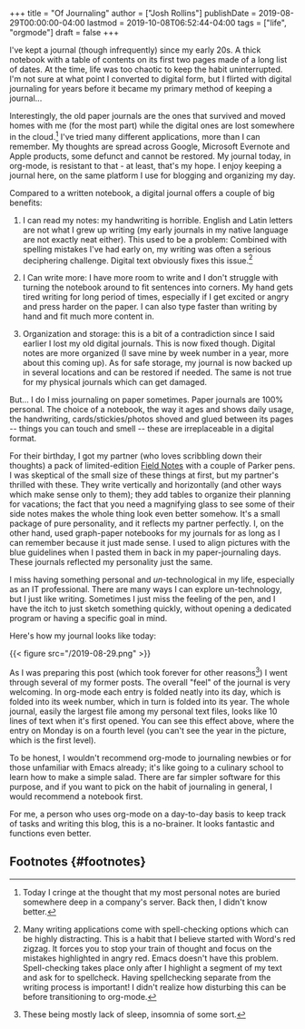 +++
title = "Of Journaling"
author = ["Josh Rollins"]
publishDate = 2019-08-29T00:00:00-04:00
lastmod = 2019-10-08T06:52:44-04:00
tags = ["life", "orgmode"]
draft = false
+++

I've kept a journal (though infrequently) since my early 20s. A thick notebook with a table of contents on its first two pages made of a long list of dates. At the time, life was too chaotic to keep the habit uninterrupted. I'm not sure at what point I converted to digital form, but I flirted with digital journaling for years before it became my primary method of keeping a journal...

<!--more-->

Interestingly, the old paper journals are the ones that survived and moved homes with me (for the most part) while the digital ones are lost somewhere in the cloud.[^fn:1] I've tried many different applications, more than I can remember. My thoughts are spread across Google, Microsoft Evernote and Apple products, some defunct and cannot be restored. My journal today, in org-mode, is resistant to that - at least, that's my hope. I enjoy keeping a journal here, on the same platform I use for blogging and organizing my day.

Compared to a written notebook, a digital journal offers a couple of big benefits:

1.  I can read my notes: my handwriting is horrible. English and Latin letters are not what I grew up writing (my early journals in my native language are not exactly neat either). This used to be a problem: Combined with spelling mistakes I've had early on, my writing was often a serious deciphering challenge. Digital text obviously fixes this issue.[^fn:2]

2.  I Can write more: I have more room to write and I don't struggle with turning the notebook around to fit sentences into corners. My hand gets tired writing for long period of times, especially if I get excited or angry and press harder on the paper. I can also type faster than writing by hand and fit much more content in.

3.  Organization and storage: this is a bit of a contradiction since I said earlier I lost my old digital journals. This is now fixed though. Digital notes are more organized (I save mine by week number in a year, more about this coming up). As for safe storage, my journal is now backed up in several locations and can be restored if needed. The same is not true for my physical journals which can get damaged.

But... I do I miss journaling on paper sometimes. Paper journals are 100% personal. The choice of a notebook, the way it ages and shows daily usage, the handwriting, cards/stickies/photos shoved and glued between its pages -- things you can touch and smell -- these are irreplaceable in a digital format.

For their birthday, I got my partner (who loves scribbling down their thoughts) a pack of limited-edition [Field Notes](https://fieldnotesbrand.com/limited-editions) with a couple of Parker pens. I was skeptical of the small size of these things at first, but my partner's thrilled with these. They write vertically and horizontally (and other ways which make sense only to them); they add tables to organize their planning for vacations; the fact that you need a magnifying glass to see some of their side notes makes the whole thing look even better somehow. It's a small package of pure personality, and it reflects my partner perfectly. I, on the other hand, used graph-paper notebooks for my journals for as long as I can remember because it just made sense. I used to align pictures with the blue guidelines when I pasted them in back in my paper-journaling days. These journals reflected my personality just the same.

I miss having something personal and _un_-technological in my life, especially as an IT professional. There are many ways I can explore un-technology, but I just like writing. Sometimes I just miss the feeling of the pen, and I have the itch to just sketch something quickly, without opening a dedicated program or having a specific goal in mind.

Here's how my journal looks like today:

{{< figure src="/2019-08-29.png" >}}

As I was preparing this post (which took forever for other reasons[^fn:3]) I went through several of my former posts. The overall "feel" of the journal is very welcoming. In org-mode each entry is folded neatly into its day, which is folded into its week number, which in turn is folded into its year. The whole journal, easily the largest file among my personal text files, looks like 10 lines of text when it's first opened. You can see this effect above, where the entry on Monday is on a fourth level (you can't see the year in the picture, which is the first level).

To be honest, I wouldn't recommend org-mode to journaling newbies or for those unfamiliar with Emacs already; it's like going to a culinary school to learn how to make a simple salad. There are far simpler software for this purpose, and if you want to pick on the habit of journaling in general, I would recommend a notebook first.

For me, a person who uses org-mode on a day-to-day basis to keep track of tasks and writing this blog, this is a no-brainer. It looks fantastic and functions even better.


## Footnotes {#footnotes}

[^fn:1]: Today I cringe at the thought that my most personal notes are buried somewhere deep in a company's server. Back then, I didn't know better.
[^fn:2]: Many writing applications come with spell-checking options which can be highly distracting. This is a habit that I believe started with Word's red zigzag. It forces you to stop your train of thought and focus on the mistakes highlighted in angry red. Emacs doesn't have this problem. Spell-checking takes place only after I highlight a segment of my text and ask for to spellcheck. Having spellchecking separate from the writing process is important! I didn't realize how disturbing this can be before transitioning to org-mode.
[^fn:3]: These being mostly lack of sleep, insomnia of some sort.